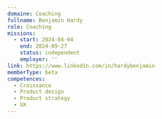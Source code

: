 ```yaml
---
domaine: Coaching
fullname: Benjamin Hardy
role: Coaching
missions:
  - start: 2024-04-04
    end: 2024-09-27
    status: independent
    employer: ''
link: https://www.linkedin.com/in/hardybenjamin
memberType: beta
competences:
  - Croissance
  - Product design
  - Product strategy
  - UX
---
```

